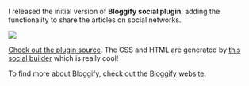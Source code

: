 I released the initial version of **Bloggify social plugin**, adding the functionality to share the articles on social networks.

![](https://i.imgur.com/ORDvABt.png)

[Check out the plugin source](https://github.com/Bloggify/social). The CSS and HTML are generated by [this social builder](https://github.com/mojotech/social-builder) which is really cool!

To find more about Bloggify, check out the [Bloggify website](http://bloggify.org/).
